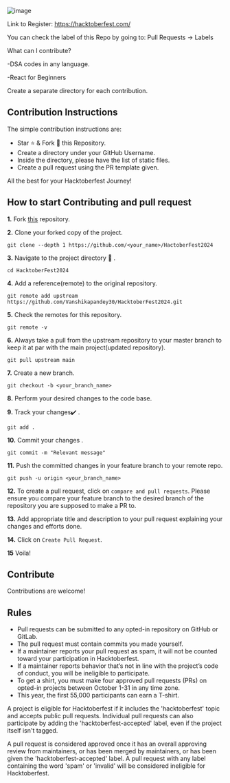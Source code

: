 ![image](https://github.com/user-attachments/assets/a6aee016-71e8-4f04-9e8e-1ed57761959b)

Link to Register: https://hacktoberfest.com/

You can check the label of this Repo by going to: Pull Requests -> Labels

What can I contribute?

-DSA codes in any language.

-React for Beginners

Create a separate directory for each contribution.
## Contribution Instructions
The simple contribution instructions are:

- Star ⭐ & Fork 🍴 this Repository.
- Create a directory under your GitHub Username.
- Inside the directory, please have the list of static files.
- Create a pull request using the PR template given.

All the best for your Hacktoberfest Journey!

## How to start Contributing and pull request

**1.**  Fork [this](https://github.com/Vanshikapandey30/HacktoberFest2024.git) repository.

**2.**  Clone your forked copy of the project.

```
git clone --depth 1 https://github.com/<your_name>/HactoberFest2024
```

**3.** Navigate to the project directory :file_folder: .

```
cd HacktoberFest2024
```

**4.** Add a reference(remote) to the original repository.

```
git remote add upstream https://github.com/Vanshikapandey30/HacktoberFest2024.git
```

**5.** Check the remotes for this repository.
```
git remote -v
```

**6.** Always take a pull from the upstream repository to your master branch to keep it at par with the main project(updated repository).

```
git pull upstream main
```

**7.** Create a new branch.

```
git checkout -b <your_branch_name>
```

**8.** Perform your desired changes to the code base.


**9.** Track your changes:heavy_check_mark: .

```
git add . 
```

**10.** Commit your changes .

```
git commit -m "Relevant message"
```

**11.** Push the committed changes in your feature branch to your remote repo.
```
git push -u origin <your_branch_name>
```

**12.** To create a pull request, click on `compare and pull requests`. Please ensure you compare your feature branch to the desired branch of the repository you are supposed to make a PR to.


**13.** Add appropriate title and description to your pull request explaining your changes and efforts done.


**14.** Click on `Create Pull Request`.


**15** Voila!

## Contribute
Contributions are welcome! 

## Rules
- Pull requests can be submitted to any opted-in repository on GitHub or GitLab.
- The pull request must contain commits you made yourself.
- If a maintainer reports your pull request as spam, it will not be counted toward your participation in Hacktoberfest.
- If a maintainer reports behavior that’s not in line with the project’s code of conduct, you will be ineligible to participate.
- To get a shirt, you must make four approved pull requests (PRs) on opted-in projects between October 1-31 in any time zone.
- This year, the first 55,000 participants can earn a T-shirt.

A project is eligible for Hacktoberfest if it includes the 'hacktoberfest' topic and accepts public pull requests. Individual pull requests can also participate by adding the 'hacktoberfest-accepted' label, even if the project itself isn't tagged.

A pull request is considered approved once it has an overall approving review from maintainers, or has been merged by maintainers, or has been given the 'hacktoberfest-accepted' label. A pull request with any label containing the word 'spam' or 'invalid' will be considered ineligible for Hacktoberfest.
